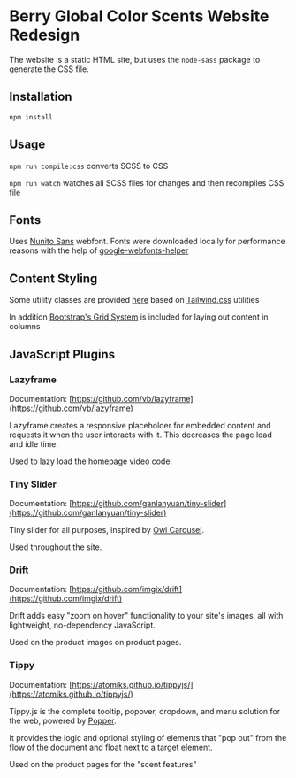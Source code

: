 # Berry Global Color Scents Website Redesign

The website is a static HTML site, but uses the `node-sass` package to generate the CSS file.

## Installation

`npm install`

## Usage

`npm run compile:css` converts SCSS to CSS

`npm run watch` watches all SCSS files for changes and then recompiles CSS file

## Fonts

Uses [Nunito Sans](https://fonts.google.com/specimen/Nunito+Sans) webfont. Fonts were downloaded locally for performance reasons with the help of [google-webfonts-helper](https://google-webfonts-helper.herokuapp.com/fonts)

## Content Styling

Some utility classes are provided [here](assets/scss/utilities/_typography.scss) based on [Tailwind.css](https://tailwindcss.com/) utilities

In addition [Bootstrap's Grid System](https://getbootstrap.com/docs/5.1/layout/grid/) is included for laying out content in columns

## JavaScript Plugins

### Lazyframe

Documentation: [https://github.com/vb/lazyframe](https://github.com/vb/lazyframe)

Lazyframe creates a responsive placeholder for embedded content and requests it when the user interacts with it. This decreases the page load and idle time.

Used to lazy load the homepage video code.

### Tiny Slider

Documentation: [https://github.com/ganlanyuan/tiny-slider](https://github.com/ganlanyuan/tiny-slider)

Tiny slider for all purposes, inspired by [Owl Carousel](https://owlcarousel2.github.io/OwlCarousel2/).

Used throughout the site.

### Drift

Documentation: [https://github.com/imgix/drift](https://github.com/imgix/drift)

Drift adds easy "zoom on hover" functionality to your site's images, all with lightweight, no-dependency JavaScript. 

Used on the product images on product pages.

### Tippy

Documentation: [https://atomiks.github.io/tippyjs/](https://atomiks.github.io/tippyjs/)

Tippy.js is the complete tooltip, popover, dropdown, and menu solution for the web, powered by [Popper](https://popper.js.org/).

It provides the logic and optional styling of elements that "pop out" from the flow of the document and float next to a target element.

Used on the product pages for the "scent features"